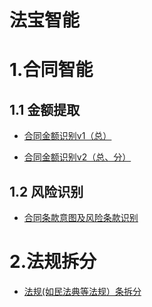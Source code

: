 # 法宝智能

# 1.合同智能

## 1.1 金额提取

* [合同金额识别v1（总）](/static/jesbv1.html)
  
* [合同金额识别v2（总、分）](/static/jesbv2.html)

## 1.2 风险识别

* [合同条款意图及风险条款识别](/static/fxsb.html)

# 2.法规拆分

* [法规(如民法典等法规）条拆分](/static/ftcf.html)